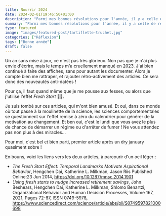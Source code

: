 ```yaml
---
title: Nourrir 2024
date: 2024-02-01T19:46:50+01:00
description: "Parmi mes bonnes résolutions pour l'année, il y a celle de ré-alimenter mon site en 2024 ..."
summary: "Parmi mes bonnes résolutions pour l'année, il y a celle de ré-alimenter mon site en 2024 ..."
type: featured
image: "images/featured-post/tartiflette-truchet.jpg"
categories: ["Réflexion"]
tags: ["Bonne année"]
draft: false
---
```


Un an sans mise à jour, ce n'est pas très glorieux. Non pas que je n'ai plus envie 
d'écrire, mais le temps m'a cruellement manqué en 2023. 
J'ai bien continué à faire des affiches, sans pour autant les documenter. 
Alors je compte bien me rattraper, et rajouter rétro-activement des articles. 
Ce sera donc des nouveautés anti-datées ! 

Pour ça, il faut quand même que je me pousse aux fesses, ou alors que j'utilise l'effet *Fresh Start* 🧊😜. 

Je suis tombé sur ces articles, qui m'ont bien amusé. Et oui, dans ce monde où tout passe à la moulinette de la science,
les sciences comportementales se questionnent sur l'effet remise à zéro du calendrier pour générer de la motivation
au changement. Et ben oui, c'est le lundi que vous avez le plus de chance de démarrer un régime ou d'arrêter de fumer !
Ne vous attendez pas non plus à des miracles...

Pour moi, c'est bel et bien parti, premier article après un dry january quasiment sobre !

En bouns, voici les liens vers les deux articles, à parcourir d'un oeil léger :
- *The Fresh Start Effect: Temporal Landmarks Motivate Aspirational Behavior*, Hengchen Dai, Katherine L. Milkman, Jason Riis
Published Online:23 Jun 2014, https://doi.org/10.1287/mnsc.2014.1901
- *Using fresh starts to nudge increased retirement savings*, John Beshears, Hengchen Dai, Katherine L. Milkman, Shlomo Benartzi,
Organizational Behavior and Human Decision Processes, Volume 167, 2021, Pages 72-87, ISSN 0749-5978, https://www.sciencedirect.com/science/article/abs/pii/S0749597821000698 
